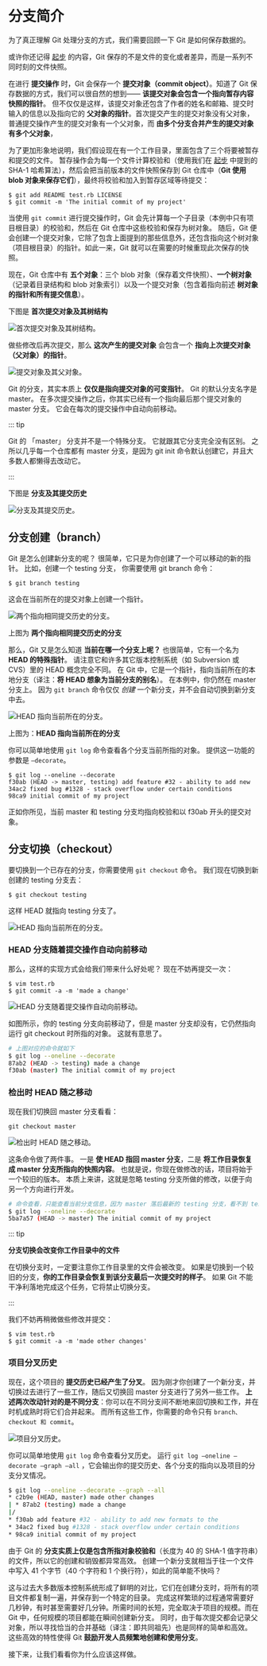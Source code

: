 # 分支简介

为了真正理解 Git 处理分支的方式，我们需要回顾一下 Git 是如何保存数据的。

或许你还记得 [起步](../01/) 的内容，Git 保存的不是文件的变化或者差异，而是一系列不同时刻的文件快照。

在进行 **提交操作** 时，Git 会保存一个 **提交对象（commit object）**。知道了 Git 保存数据的方式，我们可以很自然的想到—— **该提交对象会包含一个指向暂存内容快照的指针**。 但不仅仅是这样，该提交对象还包含了作者的姓名和邮箱、提交时输入的信息以及指向它的 **父对象的指针**。首次提交产生的提交对象没有父对象，普通提交操作产生的提交对象有一个父对象，而 **由多个分支合并产生的提交对象有多个父对象**，

为了更加形象地说明，我们假设现在有一个工作目录，里面包含了三个将要被暂存和提交的文件。 暂存操作会为每一个文件计算校验和（使用我们在 [起步](../01/) 中提到的 SHA-1 哈希算法），然后会把当前版本的文件快照保存到 Git 仓库中（**Git 使用 blob 对象来保存它们**），最终将校验和加入到暂存区域等待提交：

```
$ git add README test.rb LICENSE
$ git commit -m 'The initial commit of my project'
```

当使用 `git commit` 进行提交操作时，Git 会先计算每一个子目录（本例中只有项目根目录）的校验和，然后在 Git 仓库中这些校验和保存为树对象。 随后，Git 便会创建一个提交对象，它除了包含上面提到的那些信息外，还包含指向这个树对象（项目根目录）的指针。如此一来，Git 就可以在需要的时候重现此次保存的快照。

现在，Git 仓库中有 **五个对象**：三个 blob 对象（保存着文件快照）、**一个树对象**（记录着目录结构和 blob 对象索引）以及一个提交对象（包含着指向前述 **树对象的指针和所有提交信息**）。

下图是 **首次提交对象及其树结构**

![首次提交对象及其树结构。](./assets/b40745ba21d962322f656b794b04897f.png)

做些修改后再次提交，那么 **这次产生的提交对象** 会包含一个 **指向上次提交对象（父对象）的指针**。

![提交对象及其父对象。](./assets/5714af332a8f3fd9f74d6d9af8bfd9e2.png)

Git 的分支，其实本质上 **仅仅是指向提交对象的可变指针**。 Git 的默认分支名字是 master。 在多次提交操作之后，你其实已经有一个指向最后那个提交对象的 master 分支。 它会在每次的提交操作中自动向前移动。

::: tip

Git 的 「master」 分支并不是一个特殊分支。 它就跟其它分支完全没有区别。 之所以几乎每一个仓库都有 master 分支，是因为 git init 命令默认创建它，并且大多数人都懒得去改动它。

:::

下图是 **分支及其提交历史**

![分支及其提交历史。](./assets/e3a83f36aef82bad96f694a597786d49.png)

## 分支创建（branch）

Git 是怎么创建新分支的呢？ 很简单，它只是为你创建了一个可以移动的新的指针。 比如，创建一个 testing 分支， 你需要使用 git branch 命令：

```
$ git branch testing
```

这会在当前所在的提交对象上创建一个指针。

![两个指向相同提交历史的分支。](./assets/c16c00ef7c6fc355643ab0c4ba4581b5.png)

上图为  **两个指向相同提交历史的分支**

那么，Git 又是怎么知道 **当前在哪一个分支上呢？** 也很简单，它有一个名为 **HEAD 的特殊指针**。 请注意它和许多其它版本控制系统（如 Subversion 或 CVS）里的 HEAD 概念完全不同。 在 Git 中，它是一个指针，指向当前所在的本地分支（译注：**将 HEAD 想象为当前分支的别名**）。 在本例中，你仍然在 master 分支上。 因为 `git branch` 命令仅仅 *创建* 一个新分支，并不会自动切换到新分支中去。

![HEAD 指向当前所在的分支。](./assets/9a7e282e43abe674fecf237a29685a4c.png)

上图为：**HEAD 指向当前所在的分支**

你可以简单地使用 `git log` 命令查看各个分支当前所指的对象。 提供这一功能的参数是 `–decorate`。

```
$ git log --oneline --decorate
f30ab (HEAD -> master, testing) add feature #32 - ability to add new
34ac2 fixed bug #1328 - stack overflow under certain conditions
98ca9 initial commit of my project
```

正如你所见，当前  master 和  testing  分支均指向校验和以 f30ab 开头的提交对象。

## 分支切换（checkout）

要切换到一个已存在的分支，你需要使用 `git checkout` 命令。 我们现在切换到新创建的 testing 分支去：

```
$ git checkout testing
```

这样 HEAD 就指向 testing 分支了。

![HEAD 指向当前所在的分支。](./assets/12490fe29a624e38a10d6b0857850d70.png)

### HEAD 分支随着提交操作自动向前移动

那么，这样的实现方式会给我们带来什么好处呢？ 现在不妨再提交一次：

```
$ vim test.rb
$ git commit -a -m 'made a change'
```

![HEAD 分支随着提交操作自动向前移动。](./assets/a99ba974879fe438a973b2dfd5cb321c.png)



如图所示，你的 testing 分支向前移动了，但是 master 分支却没有，它仍然指向运行 git checkout 时所指的对象。 这就有意思了。

```bash
# 上图对应的命令就如下
$ git log --oneline --decorate
87ab2 (HEAD -> testing) made a change
f30ab (master) The initial commit of my project
```



### 检出时 HEAD 随之移动

现在我们切换回 master 分支看看：

```
git checkout master
```

![检出时 HEAD 随之移动。](./assets/3b08cc94538791fb980c97468c0ccd6a.png)

这条命令做了两件事。 一是 **使 HEAD 指回 master 分支**，二是 **将工作目录恢复成 master 分支所指向的快照内容**。 也就是说，你现在做修改的话，项目将始于一个较旧的版本。 本质上来讲，这就是忽略 testing 分支所做的修改，以便于向另一个方向进行开发。

```bash
# 命令查看，只能查看当前分支信息，因为 master 落后最新的 testing 分支，看不到 testing 的最新信息
$ git log --oneline --decorate
5ba7a57 (HEAD -> master) The initial commit of my project
```

::: tip

**分支切换会改变你工作目录中的文件**

在切换分支时，一定要注意你工作目录里的文件会被改变。 如果是切换到一个较旧的分支，**你的工作目录会恢复到该分支最后一次提交时的样子**。 如果 Git 不能干净利落地完成这个任务，它将禁止切换分支。

:::

我们不妨再稍微做些修改并提交：

```
$ vim test.rb
$ git commit -a -m 'made other changes'
```

### 项目分叉历史

现在，这个项目的 **提交历史已经产生了分叉**。 因为刚才你创建了一个新分支，并切换过去进行了一些工作，随后又切换回 master 分支进行了另外一些工作。 **上述两次改动针对的是不同分支**：你可以在不同分支间不断地来回切换和工作，并在时机成熟时将它们合并起来。 而所有这些工作，你需要的命令只有 `branch、checkout 和 commit`。

![项目分叉历史。](./assets/9058ae042fd7c574592ef17eee73e7ff.png)

你可以简单地使用 `git log` 命令查看分叉历史。 运行 `git log –oneline –decorate –graph –all` ，它会输出你的提交历史、各个分支的指向以及项目的分支分叉情况。

```bash
$ git log --oneline --decorate --graph --all
* c2b9e (HEAD, master) made other changes
| * 87ab2 (testing) made a change
|/
* f30ab add feature #32 - ability to add new formats to the
* 34ac2 fixed bug #1328 - stack overflow under certain conditions
* 98ca9 initial commit of my project
```

由于 Git 的 **分支实质上仅是包含所指对象校验和**（长度为 40 的 SHA-1 值字符串）的文件，所以它的创建和销毁都异常高效。 创建一个新分支就相当于往一个文件中写入 41 个字节（40 个字符和 1 个换行符），如此的简单能不快吗？

这与过去大多数版本控制系统形成了鲜明的对比，它们在创建分支时，将所有的项目文件都复制一遍，并保存到一个特定的目录。 完成这样繁琐的过程通常需要好几秒钟，有时甚至需要好几分钟。所需时间的长短，完全取决于项目的规模。而在 Git 中，任何规模的项目都能在瞬间创建新分支。 同时，由于每次提交都会记录父对象，所以寻找恰当的合并基础（译注：即共同祖先）也是同样的简单和高效。 这些高效的特性使得 Git **鼓励开发人员频繁地创建和使用分支**。

接下来，让我们看看你为什么应该这样做。